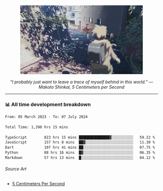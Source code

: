<p align="center"><img src="asset/header.jpg" width="80%"/></p>
<p align="center"><i>“I probably just want to leave a trace of myself behind in this world.” ― Makoto Shinkai, 5 Centimeters per Second</i></p>

---
<!--
<details>
  <summary>📃 My Resume</summary>

### Education

- 📖 **Computer Science**\
📆 10/2021 - present\
📍 **Thang Long University** - Hoang Mai, Hanoi, Vietnam

### Experience

<img align="right" src="https://img.shields.io/badge/Figma-F24E1E?style=flat&logo=figma&logoColor=white"/>
<img align="right" src="https://img.shields.io/badge/node.js-6DA55F?style=flat&logo=node.js&logoColor=white"/>
<img align="right" src="https://img.shields.io/badge/Next.js-black?style=flat&logo=next.js&logoColor=white"/>
<img align="right" src="https://img.shields.io/badge/TypeScript-007ACC?style=flat&logo=typescript&logoColor=white"/>


- 👨‍💻 **Frontend Web Intern**\
📆 07/2023 - present\
📍 **MQ ICT Solutions** - Hoang Mai, Hanoi, Vietnam
</details> 
-->

### 📊 All time development breakdown

<!--START_SECTION:waka-->

```txt
From: 05 March 2023 - To: 07 July 2024

Total Time: 1,390 hrs 15 mins

TypeScript        823 hrs 15 mins ██████████████▓░░░░░░░░░░   59.22 %
JavaScript        157 hrs 8 mins  ██▓░░░░░░░░░░░░░░░░░░░░░░   11.30 %
Dart              107 hrs 41 mins ██░░░░░░░░░░░░░░░░░░░░░░░   07.75 %
Python            88 hrs 16 mins  █▓░░░░░░░░░░░░░░░░░░░░░░░   06.35 %
Markdown          57 hrs 13 mins  █░░░░░░░░░░░░░░░░░░░░░░░░   04.12 %
```

<!--END_SECTION:waka-->

###### Source Art

-  [5 Centimeters Per Second](https://wallhaven.cc/w/nrowq1)

